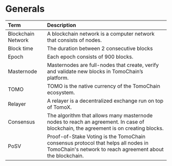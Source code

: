 # Generals

| Term | Description |
| :--- | :--- |
| Blockchain Network | A blockchain network is a computer network that consists of nodes. |
| Block time | The duration between 2 consecutive blocks |
| Epoch | Each epoch consists of 900 blocks. |
| Masternode | Masternodes are full-nodes that create, verify and validate new blocks in TomoChain’s platform. |
| TOMO | TOMO is the native currency of the TomoChain ecosystem. |
| Relayer | A relayer is a decentralized exchange run on top of TomoX. |
| Consensus | The algorithm that allows many masternode nodes to reach an agreement.   In case of blockchain, the agreement is on creating blocks. |
| PoSV | Proof-of-Stake Voting is the TomoChain consensus protocol that helps all nodes in TomoChain's network to reach agreement about the blockchain. |

